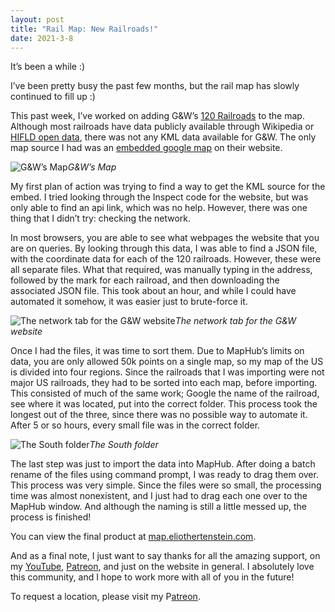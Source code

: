 ```yaml
---
layout: post
title: "Rail Map: New Railroads!"
date: 2021-3-8
---
```


It’s been a while :)

I’ve been pretty busy the past few months, but the rail map has slowly continued to fill up :)

This past week, I’ve worked on adding G&W’s [120 Railroads](https://en.wikipedia.org/wiki/List_of_railroads_owned_by_Genesee_%26_Wyoming#Other) to the map. Although most railroads have data publicly available through Wikipedia or [HIFLD open data](https://hifld-geoplatform.opendata.arcgis.com/), there was not any KML data available for G&W. The only map source I had was an [embedded google map](https://gwrr.com/about_us/maps#north-america) on their website.

![G&W’s Map](https://cdn-images-1.medium.com/max/2000/1*JJ4FaGvNNT1q2MRwyWcj9Q.png)_G&W’s Map_

My first plan of action was trying to find a way to get the KML source for the embed. I tried looking through the Inspect code for the website, but was only able to find an api link, which was no help. However, there was one thing that I didn’t try: checking the network.

In most browsers, you are able to see what webpages the website that you are on queries. By looking through this data, I was able to find a JSON file, with the coordinate data for each of the 120 railroads. However, these were all separate files. What that required, was manually typing in the address, followed by the mark for each railroad, and then downloading the associated JSON file. This took about an hour, and while I could have automated it somehow, it was easier just to brute-force it.

![The network tab for the G&W website](https://cdn-images-1.medium.com/max/3774/1*8MDm7e9R_bqIZys6MVFtIw.png)_The network tab for the G&W website_

Once I had the files, it was time to sort them. Due to MapHub’s limits on data, you are only allowed 50k points on a single map, so my map of the US is divided into four regions. Since the railroads that I was importing were not major US railroads, they had to be sorted into each map, before importing. This consisted of much of the same work; Google the name of the railroad, see where it was located, put into the correct folder. This process took the longest out of the three, since there was no possible way to automate it. After 5 or so hours, every small file was in the correct folder.

![The South folder](https://cdn-images-1.medium.com/max/2542/1*l_Pvb1yfU8WwHf2O-GIHIg.png)_The South folder_

The last step was just to import the data into MapHub. After doing a batch rename of the files using command prompt, I was ready to drag them over. This process was very simple. Since the files were so small, the processing time was almost nonexistent, and I just had to drag each one over to the MapHub window. And although the naming is still a little messed up, the process is finished!

You can view the final product at [map.eliothertenstein.com](http://map.eliothertenstein.com).

And as a final note, I just want to say thanks for all the amazing support, on my [YouTube](https://www.youtube.com/channel/UCMgxeBL7wpBOjhVHBluvTrQ), [Patreon](http://patreon.com/eliothertenstein), and just on the website in general. I absolutely love this community, and I hope to work more with all of you in the future!

To request a location, please visit my P[atreon](http://patreon.com/eliothertenstein).
